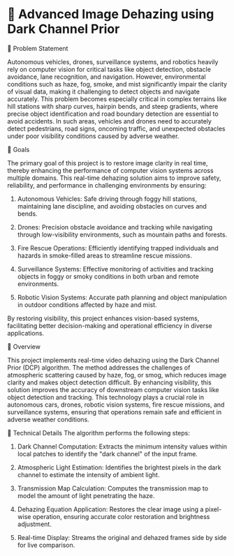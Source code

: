 # 🚗 Advanced Image Dehazing using Dark Channel Prior

🧩 Problem Statement

 Autonomous vehicles, drones, surveillance systems, and robotics heavily rely on computer vision for critical tasks like object detection, obstacle avoidance, lane recognition, and navigation. However, environmental conditions such as haze, fog, smoke, and mist significantly impair the clarity of visual data, making it challenging to detect objects and navigate accurately.
This problem becomes especially critical in complex terrains like hill stations with sharp curves, hairpin bends, and steep gradients, where precise object identification and road boundary detection are essential to avoid accidents. In such areas, vehicles and drones need to accurately detect pedestrians, road signs, oncoming traffic, and unexpected obstacles under poor visibility conditions caused by adverse weather.


🎯 Goals

The primary goal of this project is to restore image clarity in real time, thereby enhancing the performance of computer vision systems across multiple domains. This real-time dehazing solution aims to improve safety, reliability, and performance in challenging environments by ensuring:

1. Autonomous Vehicles: Safe driving through foggy hill stations, maintaining lane discipline, and avoiding obstacles on curves and bends.

2. Drones: Precision obstacle avoidance and tracking while navigating through low-visibility environments, such as mountain paths and forests.

3. Fire Rescue Operations: Efficiently identifying trapped individuals and hazards in smoke-filled areas to streamline rescue missions.

4. Surveillance Systems: Effective monitoring of activities and tracking objects in foggy or smoky conditions in both urban and remote environments.

5. Robotic Vision Systems: Accurate path planning and object manipulation in outdoor conditions affected by haze and mist.

By restoring visibility, this project enhances vision-based systems, facilitating better decision-making and operational efficiency in diverse applications.


 
 
📜 Overview

 This project implements real-time video dehazing using the Dark Channel Prior (DCP) algorithm. The method addresses the challenges of atmospheric scattering caused by haze, fog, or smog, which reduces image clarity and makes object detection difficult. By enhancing visibility, this solution improves the accuracy of downstream computer vision tasks like object detection and tracking.
This technology plays a crucial role in autonomous cars, drones, robotic vision systems, fire rescue missions, and surveillance systems, ensuring that operations remain safe and efficient in adverse weather conditions.

 🔧 Technical Details
The algorithm performs the following steps:

1. Dark Channel Computation:
Extracts the minimum intensity values within local patches to identify the "dark channel" of the input frame.

2. Atmospheric Light Estimation:
Identifies the brightest pixels in the dark channel to estimate the intensity of ambient light.

3. Transmission Map Calculation:
Computes the transmission map to model the amount of light penetrating the haze.

4. Dehazing Equation Application:
Restores the clear image using a pixel-wise operation, ensuring accurate color restoration and brightness adjustment.

5. Real-time Display:
Streams the original and dehazed frames side by side for live comparison.
